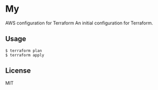 # My
 AWS configuration for Terraform
An initial configuration for Terraform.
## Usage
```
$ terraform plan
$ terraform apply
```
## License
MIT